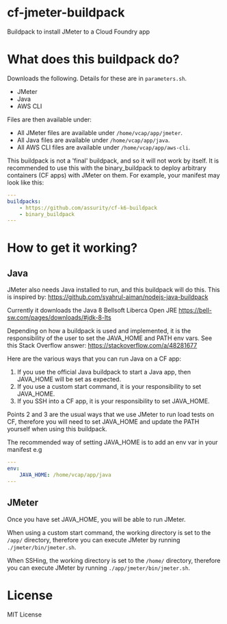# cf-jmeter-buildpack

Buildpack to install JMeter to a Cloud Foundry app

# What does this buildpack do?

Downloads the following. Details for these are in `parameters.sh`. 
  
- JMeter
- Java
- AWS CLI

Files are then available under:

- All JMeter files are available under `/home/vcap/app/jmeter`.
- All Java files are available under `/home/vcap/app/java`.
- All AWS CLI files are available under `/home/vcap/app/aws-cli`.

This buildpack is not a 'final' buildpack, and so it will not work by itself. It is recommended to use this with the binary_buildpack to deploy arbitrary containers (CF apps) with JMeter on them. For example, your manifest may look like this: 

```yaml
---
buildpacks:
    - https://github.com/assurity/cf-k6-buildpack
    - binary_buildpack
---
```

# How to get it working? 

## Java

JMeter also needs Java installed to run, and this buildpack will do this. This is inspired by: https://github.com/syahrul-aiman/nodejs-java-buildpack

Currently it downloads the Java 8 Bellsoft Liberca Open JRE https://bell-sw.com/pages/downloads/#jdk-8-lts

Depending on how a buildpack is used and implemented, it is the responsibility of the user to set the JAVA_HOME and PATH env vars. See this Stack Overflow answer: https://stackoverflow.com/a/48281677

Here are the various ways that you can run Java on a CF app:

1. If you use the official Java buildpack to start a Java app, then JAVA_HOME will be set as expected.
2. If you use a custom start command, it is your responsibility to set JAVA_HOME.
3. If you SSH into a CF app, it is your responsibility to set JAVA_HOME.

Points 2 and 3 are the usual ways that we use JMeter to run load tests on CF, therefore you will need to set JAVA_HOME and update the PATH yourself when using this buildpack.

The recommended way of setting JAVA_HOME is to add an env var in your manifest e.g

```yaml
---
env:
    JAVA_HOME: /home/vcap/app/java
---
```

## JMeter

Once you have set JAVA_HOME, you will be able to run JMeter. 

When using a custom start command, the working directory is set to the `/app/` directory, therefore you can execute JMeter by running `./jmeter/bin/jmeter.sh`.

When SSHing, the working directory is set to the `/home/` directory, therefore you can execute JMeter by running `./app/jmeter/bin/jmeter.sh`.

# License

MIT License